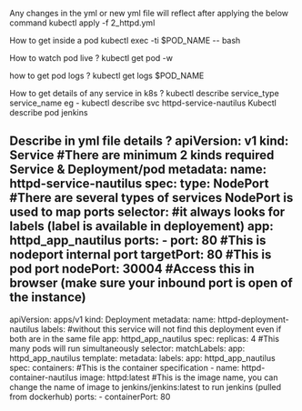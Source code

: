 
Any changes in the yml or new yml file will reflect after applying the below command
kubectl apply -f 2_httpd.yml 

How to get inside a pod
kubectl exec -ti $POD_NAME -- bash

How to watch pod live ?
kubectl get pod -w

how to get pod logs ?
kubectl get logs $POD_NAME

How to get details of any service in k8s ?
kubectl describe service_type service_name
eg - kubectl describe svc httpd-service-nautilus
     Kubectl describe pod jenkins

Describe in yml file details ?
apiVersion: v1
kind: Service #There are minimum 2 kinds required Service & Deployment/pod
metadata:
  name: httpd-service-nautilus
spec:
  type: NodePort #There are several types of services NodePort is used to map ports
  selector: #it always looks for labels (label is available in deployement)
    app: httpd_app_nautilus
  ports:
    - port: 80 #This is nodeport internal port
      targetPort: 80 #This is pod port
      nodePort: 30004 #Access this in browser (make sure your inbound port is open of the instance)
---
apiVersion: apps/v1
kind: Deployment
metadata:
  name: httpd-deployment-nautilus
  labels: #without this service will not find this deployment even if both are in the same file
    app: httpd_app_nautilus
spec:
  replicas: 4 #This many pods will run simultaneously 
  selector:
    matchLabels:
      app: httpd_app_nautilus
  template:
    metadata:
      labels:
        app: httpd_app_nautilus
    spec:
      containers: #This is the container specification
        - name: httpd-container-nautilus
          image: httpd:latest #This is the image name, you can change the name of image to jenkins/jenkins:latest to run jenkins (pulled from dockerhub)
          ports:
            - containerPort: 80


